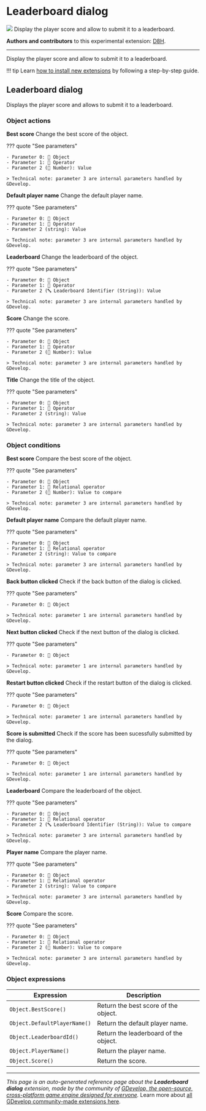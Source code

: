 # Leaderboard dialog

<img src="https://asset-resources.gdevelop.io/public-resources/Icons/4b89b420c0ed9c540a7f00c5735a31af0db2160679d3fab2170df3681c3ac38c_trophy.svg" class="extension-icon"></img>
Display the player score and allow to submit it to a leaderboard.

**Authors and contributors** to this experimental extension: [D8H](https://gd.games/D8H).

---

Display the player score and allow to submit it to a leaderboard.

!!! tip
    Learn [how to install new extensions](/gdevelop5/extensions/search) by following a step-by-step guide.



## Leaderboard dialog 

Displays the player score and allows to submit it to a leaderboard. 

### Object actions

**Best score**
Change the best score of the object.

??? quote "See parameters"

    - Parameter 0: 👾 Object
    - Parameter 1: 🟰 Operator
    - Parameter 2 (🔢 Number): Value

    > Technical note: parameter 3 are internal parameters handled by GDevelop.

**Default player name**
Change the default player name.

??? quote "See parameters"

    - Parameter 0: 👾 Object
    - Parameter 1: 🟰 Operator
    - Parameter 2 (string): Value

    > Technical note: parameter 3 are internal parameters handled by GDevelop.

**Leaderboard**
Change the leaderboard of the object.

??? quote "See parameters"

    - Parameter 0: 👾 Object
    - Parameter 1: 🟰 Operator
    - Parameter 2 (🔤 Leaderboard Identifier (String)): Value

    > Technical note: parameter 3 are internal parameters handled by GDevelop.

**Score**
Change the score.

??? quote "See parameters"

    - Parameter 0: 👾 Object
    - Parameter 1: 🟰 Operator
    - Parameter 2 (🔢 Number): Value

    > Technical note: parameter 3 are internal parameters handled by GDevelop.

**Title**
Change the title of the object.

??? quote "See parameters"

    - Parameter 0: 👾 Object
    - Parameter 1: 🟰 Operator
    - Parameter 2 (string): Value

    > Technical note: parameter 3 are internal parameters handled by GDevelop.

### Object conditions

**Best score**
Compare the best score of the object.

??? quote "See parameters"

    - Parameter 0: 👾 Object
    - Parameter 1: 🟰 Relational operator
    - Parameter 2 (🔢 Number): Value to compare

    > Technical note: parameter 3 are internal parameters handled by GDevelop.

**Default player name**
Compare the default player name.

??? quote "See parameters"

    - Parameter 0: 👾 Object
    - Parameter 1: 🟰 Relational operator
    - Parameter 2 (string): Value to compare

    > Technical note: parameter 3 are internal parameters handled by GDevelop.

**Back button clicked**
Check if the back button of the dialog is clicked.

??? quote "See parameters"

    - Parameter 0: 👾 Object

    > Technical note: parameter 1 are internal parameters handled by GDevelop.

**Next button clicked**
Check if the next button of the dialog is clicked.

??? quote "See parameters"

    - Parameter 0: 👾 Object

    > Technical note: parameter 1 are internal parameters handled by GDevelop.

**Restart button clicked**
Check if the restart button of the dialog is clicked.

??? quote "See parameters"

    - Parameter 0: 👾 Object

    > Technical note: parameter 1 are internal parameters handled by GDevelop.

**Score is submitted**
Check if the score has been sucessfully submitted by the dialog.

??? quote "See parameters"

    - Parameter 0: 👾 Object

    > Technical note: parameter 1 are internal parameters handled by GDevelop.

**Leaderboard**
Compare the leaderboard of the object.

??? quote "See parameters"

    - Parameter 0: 👾 Object
    - Parameter 1: 🟰 Relational operator
    - Parameter 2 (🔤 Leaderboard Identifier (String)): Value to compare

    > Technical note: parameter 3 are internal parameters handled by GDevelop.

**Player name**
Compare the player name.

??? quote "See parameters"

    - Parameter 0: 👾 Object
    - Parameter 1: 🟰 Relational operator
    - Parameter 2 (string): Value to compare

    > Technical note: parameter 3 are internal parameters handled by GDevelop.

**Score**
Compare the score.

??? quote "See parameters"

    - Parameter 0: 👾 Object
    - Parameter 1: 🟰 Relational operator
    - Parameter 2 (🔢 Number): Value to compare

    > Technical note: parameter 3 are internal parameters handled by GDevelop.

### Object expressions

| Expression | Description |  |
|-----|-----|-----|
| `Object.BestScore()` | Return the best score of the object. ||
| `Object.DefaultPlayerName()` | Return the default player name. ||
| `Object.LeaderboardId()` | Return the leaderboard of the object. ||
| `Object.PlayerName()` | Return the player name. ||
| `Object.Score()` | Return the score. ||


---

*This page is an auto-generated reference page about the **Leaderboard dialog** extension, made by the community of [GDevelop, the open-source, cross-platform game engine designed for everyone](https://gdevelop.io/).* Learn more about [all GDevelop community-made extensions here](/gdevelop5/extensions).